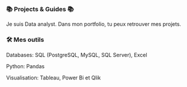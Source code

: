 

### 📚 Projects & Guides 📚

Je suis Data analyst. Dans mon portfolio, tu peux retrouver mes projets.


### 🛠️ Mes outils

Databases: SQL (PostgreSQL, MySQL, SQL Server), Excel

Python: Pandas

Visualisation: Tableau, Power Bi et Qlik






